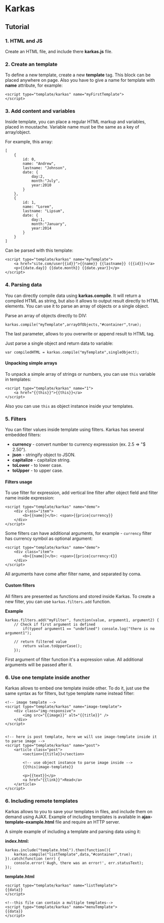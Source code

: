 # Karkas

## Tutorial

### 1. HTML and JS

Create an HTML file, and include there **karkas.js** file.


### 2. Create an template

To define a new template, create a new **template** tag. This block can be placed anywhere on page.
Also you have to give a name for template with **name** attribute, for example:

```
<script type="template/karkas" name="myFirstTemplate">
</script>
```

### 3. Add content and variables

Inside template, you can place a regular HTML markup and variables, placed in moustache. Variable name must be the same as a key of array/object.

For example, this array:
```
[
	{
		id: 0,
		name: "Andrew",
		lastname: "Johnson",
		date: {
			day:2,
			month:"July",
			year:2010
		}
	},
	{
		id: 1,
		name: "Lorem",
		lastname: "Lipsum",
		date: {
			day:1,
			month:"January",
			year:2014
		}
	}
] 

```

Can be parsed with this template:

```
<script type="template/karkas" name="myTemplate">
	<a href="site.com/user{{id}}">{{name}} {{lastname}} ({{id}})</a>
	<p>{{date.day}} {{date.month}} {{date.year}}</p>
</script>
```

### 4. Parsing data

You can directly compile data using **karkas.compile**.
It will return a compiled HTML as string, but also it allows to output result directly to HTML elements.
You can use it to parse an array of objects or a single object.

Parse an array of objects directly to DIV:

```
karkas.compile("myTemplate",arrayOfObjects,"#container",true);
```
The last parameter, allows to you overwrite or append result to HTML tag.


Just parse a single object and return data to variable:

```
var compiledHTML = karkas.compile("myTemplate",singleObject);
```

#### Unpacking simple arrays
To unpack a simple array of strings or numbers, you can use `this` variable in templates:
```
<script type="template/karkas" name="1">
	<a href="{{this}}">{{this}}</a>
</script>
```
Also you can use `this` as object instance inside your templates.

### 5. Filters

You can filter values inside template using filters.
Karkas has several embedded filters:

* **currency** - convert number to currency expresssion (ex. 2.5 => "$ 2.50").
* **json** - stringify object to JSON.
* **capitalize** - capitalize string.
* **toLower** - to lower case.
* **toUpper** - to upper case.

#### Filters usage

To use filter for expression, add vertical line filter after object field and filter name inside expression:
```
<script type="template/karkas" name="demo">
    <div class="item">
        <b>{{name}}</b>: <span>{{price|currency}}
    </div>
</script>
```

Some filters can have additional arguments, for example - `currency` filter has currency symbol as optional argument:
```
<script type="template/karkas" name="demo">
    <div class="item">
        <b>{{name}}</b>: <span>{{price|currency:€}}
    </div>
</script>
```
All arguments have come after filter name, and separated by coma.

#### Custom filters

All filters are presented as functions and stored inside Karkas.
To create a new filter, you can use `karkas.filters.add` function.

**Example**
```
karkas.filters.add("myFilter", function(value, argument1, argument2) {
    // Check if first argument is defined
        if(typeof argument1 == "undefined") console.log("there is no argument1");
        
    // return filtered value
        return value.toUpperCase();
    });
```

First argument of filter function it's a expression value.
All additional arguments will be passed after it.

### 6. Use one template inside another
Karkas allows to embed one template inside other.
To do it, just use the same syntax as for filters, but type template name instead filter:

```
<!-- image template -->
<script type="template/karkas" name="image-template">
    <div class="img-responsive">
        <img src="{{image}}" alt="{{title}}" />
    </div>
</script>


<!-- here is post template, here we will use image-template inside it to parse image -->
<script type="template/karkas" name="post">
    <article class="post">
        <section>{{title}}</section>
        
        <!-- use object instance to parse image inside -->
        {{this|image-template}}
        
        <p>{{text}}</p>
        <a href="{{link}}">Read</a>
    </article>
</script>

```

### 6. Including remote templates
Karkas allows to you to save your templates in files, and include them on demand using AJAX.
Example of including templates is available in **ajax-template-example.html** file and require an HTTP server.

A simple example of including a template and parsing data using it:

**index.html:**
```
karkas.include("template.html").then(function(){
    karkas.compile("listTemplate",data,"#container",true);
}).catch(function (err) {
    console.error('Augh, there was an error!', err.statusText);
});
```
**template.html**
```
<script type="template/karkas" name="listTemplate">
{{data}}
</script>

<!--this file can contain a multiple templates-->
<script type="template/karkas" name="menuTemplate">
{{data}}
</script>

```

